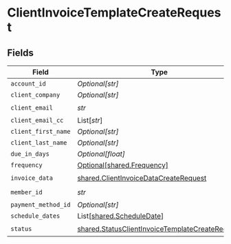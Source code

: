 # ClientInvoiceTemplateCreateRequest


## Fields

| Field                                                                                                              | Type                                                                                                               | Required                                                                                                           | Description                                                                                                        |
| ------------------------------------------------------------------------------------------------------------------ | ------------------------------------------------------------------------------------------------------------------ | ------------------------------------------------------------------------------------------------------------------ | ------------------------------------------------------------------------------------------------------------------ |
| `account_id`                                                                                                       | *Optional[str]*                                                                                                    | :heavy_minus_sign:                                                                                                 | N/A                                                                                                                |
| `client_company`                                                                                                   | *Optional[str]*                                                                                                    | :heavy_minus_sign:                                                                                                 | N/A                                                                                                                |
| `client_email`                                                                                                     | *str*                                                                                                              | :heavy_check_mark:                                                                                                 | N/A                                                                                                                |
| `client_email_cc`                                                                                                  | List[*str*]                                                                                                        | :heavy_minus_sign:                                                                                                 | N/A                                                                                                                |
| `client_first_name`                                                                                                | *Optional[str]*                                                                                                    | :heavy_minus_sign:                                                                                                 | N/A                                                                                                                |
| `client_last_name`                                                                                                 | *Optional[str]*                                                                                                    | :heavy_minus_sign:                                                                                                 | N/A                                                                                                                |
| `due_in_days`                                                                                                      | *Optional[float]*                                                                                                  | :heavy_minus_sign:                                                                                                 | N/A                                                                                                                |
| `frequency`                                                                                                        | [Optional[shared.Frequency]](../../models/shared/frequency.md)                                                     | :heavy_minus_sign:                                                                                                 | N/A                                                                                                                |
| `invoice_data`                                                                                                     | [shared.ClientInvoiceDataCreateRequest](../../models/shared/clientinvoicedatacreaterequest.md)                     | :heavy_check_mark:                                                                                                 | N/A                                                                                                                |
| `member_id`                                                                                                        | *str*                                                                                                              | :heavy_check_mark:                                                                                                 | N/A                                                                                                                |
| `payment_method_id`                                                                                                | *Optional[str]*                                                                                                    | :heavy_minus_sign:                                                                                                 | N/A                                                                                                                |
| `schedule_dates`                                                                                                   | List[[shared.ScheduleDate](../../models/shared/scheduledate.md)]                                                   | :heavy_minus_sign:                                                                                                 | N/A                                                                                                                |
| `status`                                                                                                           | [shared.StatusClientInvoiceTemplateCreateRequest](../../models/shared/statusclientinvoicetemplatecreaterequest.md) | :heavy_check_mark:                                                                                                 | N/A                                                                                                                |